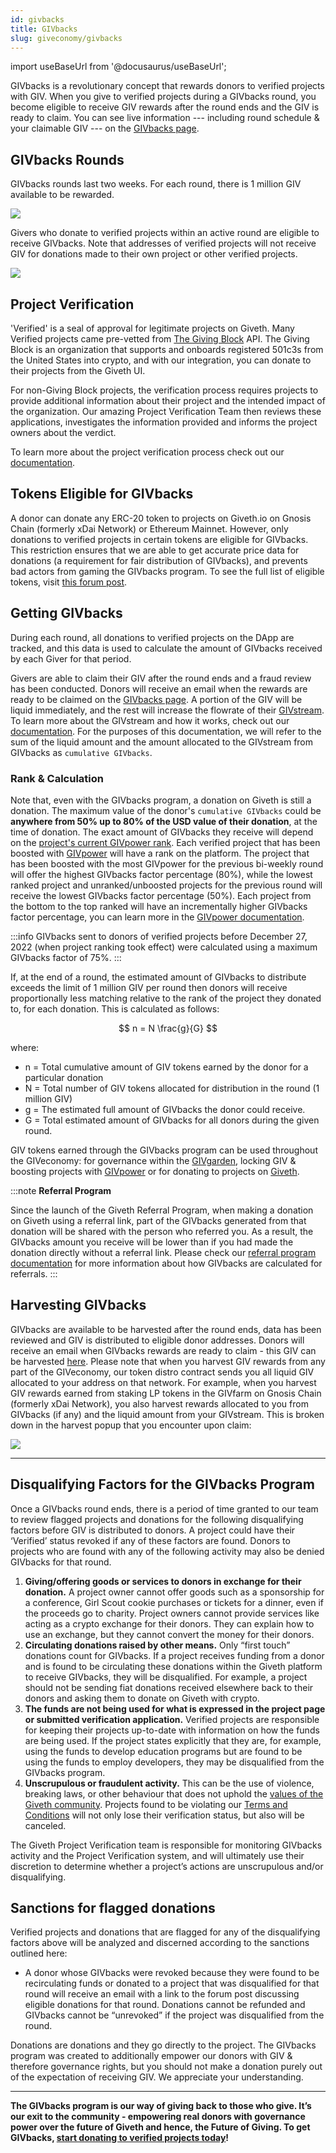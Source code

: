 ```yaml
---
id: givbacks
title: GIVbacks
slug: giveconomy/givbacks
---
```

import useBaseUrl from '@docusaurus/useBaseUrl';

GIVbacks is a revolutionary concept that rewards donors to verified projects with GIV. When you give to verified projects during a GIVbacks round, you become eligible to receive GIV rewards after the round ends and the GIV is ready to claim. You can see live information --- including round schedule & your claimable GIV --- on the [GIVbacks page](https://giveth.io/givbacks).

## GIVbacks Rounds
GIVbacks rounds last two weeks. For each round, there is 1 million GIV available to be rewarded.

![](https://i.imgur.com/cBBSzJa.png)

Givers who donate to verified projects within an active round are eligible to receive GIVbacks. Note that addresses of verified projects will not receive GIV for donations made to their own project or other verified projects.

![](https://i.imgur.com/aklPnKC.png)


## Project Verification
'Verified' is a seal of approval for legitimate projects on Giveth. Many Verified projects came pre-vetted from [The Giving Block](https://twitter.com/TheGivingBlock) API. The Giving Block is an organization that supports and onboards registered 501c3s from the United States into crypto, and with our integration, you can donate to their projects from the Giveth UI.

For non-Giving Block projects, the verification process requires projects to provide additional information about their project and the intended impact of the organization. Our amazing Project Verification Team then reviews these applications, investigates the information provided and informs the project owners about the verdict.


To learn more about the project verification process check out our [documentation](./projectVerification.md).


## Tokens Eligible for GIVbacks

A donor can donate any ERC-20 token to projects on Giveth.io on Gnosis Chain (formerly xDai Network) or Ethereum Mainnet. However, only donations to verified projects in certain tokens are eligible for GIVbacks. This restriction ensures that we are able to get accurate price data for donations (a requirement for fair distribution of GIVbacks), and prevents bad actors from gaming the GIVbacks program. To see the full list of eligible tokens, visit [this forum post](https://forum.giveth.io/t/givbacks-token-list/253).

## Getting GIVbacks
During each round, all donations to verified projects on the DApp are tracked, and this data is used to calculate the amount of GIVbacks received by each Giver for that period.

Givers are able to claim their GIV after the round ends and a fraud review has been conducted. Donors will receive an email when the rewards are ready to be claimed on the [GIVbacks page](https://giveth.io/givbacks). A portion of the GIV will be liquid immediately, and the rest will increase the flowrate of their [GIVstream](https://giveth.io/givstream). To learn more about the GIVstream and how it works, check out our [documentation](https://docs.giveth.io/giveconomy/givstream/). For the purposes of this documentation, we will refer to the sum of the liquid amount and the amount allocated to the GIVstream from GIVbacks as `cumulative GIVbacks`.

### Rank & Calculation

Note that, even with the GIVbacks program, a donation on Giveth is still a donation. The maximum value of the donor's `cumulative GIVbacks` could be **anywhere from 50% up to 80% of the USD value of their donation**, at the time of donation. The exact amount of GIVbacks they receive will depend on the [project's current GIVpower rank](./GIVpower.md#project-rank). Each verified project that has been boosted with [GIVpower](./GIVpower.md) will have a rank on the platform. The project that has been boosted with the most GIVpower for the previous bi-weekly round will offer the highest GIVbacks factor percentage (80%), while the lowest ranked project and unranked/unboosted projects for the previous round will receive the lowest GIVbacks factor percentage (50%). Each project from the bottom to the top ranked will have an incrementally higher GIVbacks factor percentage, you can learn more in the [GIVpower documentation](./GIVpower.md#project-ranking).

:::info 
GIVbacks sent to donors of verified projects before December 27, 2022 (when project ranking took effect) were calculated using a maximum GIVbacks factor of 75%.
:::

If, at the end of a round, the estimated amount of GIVbacks to distribute exceeds the limit of 1 million GIV per round then donors will receive proportionally less matching relative to the rank of the project they donated to, for each donation. This is calculated as follows:

$$
n = N \frac{g}{G}
$$

where:

- n = Total cumulative amount of GIV tokens earned by the donor for a particular donation
- N = Total number of GIV tokens allocated for distribution in the round (1 million GIV)
- g = The estimated full amount of GIVbacks the donor could receive.
- G = Total estimated amount of GIVbacks for all donors during the given round.

GIV tokens earned through the GIVbacks program can be used throughout the GIVeconomy: for governance within the [GIVgarden](https://giveth.io/givgarden), locking GIV & boosting projects with [GIVpower](https://giveth.io/givpower) or for donating to projects on [Giveth](https://giveth.io/).

:::note
**Referral Program**

Since the launch of the Giveth Referral Program, when making a donation on Giveth using a referral link, part of the GIVbacks generated from that donation will be shared with the person who referred you. As a result, the GIVbacks amount you receive will be lower than if you had made the donation directly without a referral link. Please check our [referral program documentation](./referralprogram.md) for more information about how GIVbacks are calculated for referrals.
:::

## Harvesting GIVbacks

GIVbacks are available to be harvested after the round ends, data has been reviewed and GIV is distributed to eligible donor addresses. Donors will receive an email when GIVbacks rewards are ready to claim - this GIV can be harvested [here](https://giveth.io/givbacks). Please note that when you harvest GIV rewards from any part of the GIVeconomy, our token distro contract sends you all liquid GIV allocated to your address on that network. For example, when you harvest GIV rewards earned from staking LP tokens in the GIVfarm on Gnosis Chain (formerly xDai Network), you also harvest rewards allocated to you from GIVbacks (if any) and the liquid amount from your GIVstream. This is broken down in the harvest popup that you encounter upon claim:

![](https://i.imgur.com/GVpn68a.png)


---
## Disqualifying Factors for the GIVbacks Program

Once a GIVbacks round ends, there is a period of time granted to our team to review flagged projects and donations for the following disqualifying factors before GIV is distributed to donors. A project could have their ‘Verified’ status revoked if any of these factors are found. Donors to projects who are found with any of the following activity may also be denied GIVbacks for that round.

1. **Giving/offering goods or services to donors in exchange for their donation.** A project owner cannot offer goods such as a sponsorship for a conference, Girl Scout cookie purchases or tickets for a dinner, even if the proceeds go to charity. Project owners cannot provide services like acting as a crypto exchange for their donors. They can explain how to use an exchange, but they cannot convert the money for their donors.
2. **Circulating donations raised by other means.** Only “first touch” donations count for GIVbacks. If a project receives funding from a donor and is found to be circulating these donations within the Giveth platform to receive GIVbacks, they will be disqualified. For example, a project should not be sending fiat donations received elsewhere back to their donors and asking them to donate on Giveth with crypto.
3. **The funds are not being used for what is expressed in the project page or submitted verification application.** Verified projects are responsible for keeping their projects up-to-date with information on how the funds are being used. If the project states explicitly that they are, for example, using the funds to develop education programs but are found to be using the funds to employ developers, they may be disqualified from the GIVbacks program.
4. **Unscrupulous or fraudulent activity.** This can be the use of violence, breaking laws, or other behaviour that does not uphold the [values of the Giveth community](https://docs.giveth.io/whatisgiveth/). Projects found to be violating our [Terms and Conditions](https://giveth.io/tos) will not only lose their verification status, but also will be canceled.

The Giveth Project Verification team is responsible for monitoring GIVbacks activity and the Project Verification system, and will ultimately use their discretion to determine whether a project’s actions are unscrupulous and/or disqualifying.

## Sanctions for flagged donations

Verified projects and donations that are flagged for any of the disqualifying factors above will be analyzed and discerned according to the sanctions outlined here:

- A donor whose GIVbacks were revoked because they were found to be recirculating funds or donated to a project that was disqualified for that round will receive an email with a link to the forum post discussing eligible donations for that round. Donations cannot be refunded and GIVbacks cannot be “unrevoked” if the project was disqualified from the round.

Donations are donations and they go directly to the project. The GIVbacks program was created to additionally empower our donors with GIV & therefore governance rights, but you should not make a donation purely out of the expectation of receiving GIV. We appreciate your understanding.

---

**The GIVbacks program is our way of giving back to those who give. It’s our exit to the community - empowering real donors with governance power over the future of Giveth and hence, the Future of Giving. To get GIVbacks, [start donating to verified projects today](https://giveth.io/projects)!**
